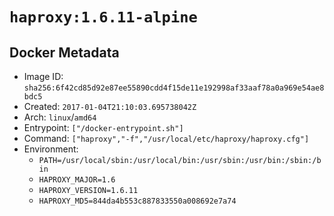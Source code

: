 # `haproxy:1.6.11-alpine`

## Docker Metadata

- Image ID: `sha256:6f42cd85d92e87ee55890cdd4f15de11e192998af33aaf78a0a969e54ae8bdc5`
- Created: `2017-01-04T21:10:03.695738042Z`
- Arch: `linux`/`amd64`
- Entrypoint: `["/docker-entrypoint.sh"]`
- Command: `["haproxy","-f","/usr/local/etc/haproxy/haproxy.cfg"]`
- Environment:
  - `PATH=/usr/local/sbin:/usr/local/bin:/usr/sbin:/usr/bin:/sbin:/bin`
  - `HAPROXY_MAJOR=1.6`
  - `HAPROXY_VERSION=1.6.11`
  - `HAPROXY_MD5=844da4b553c887833550a008692e7a74`
